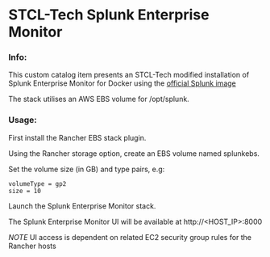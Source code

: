 # STCL-Tech Splunk Enterprise Monitor

### Info:

 This custom catalog item presents an STCL-Tech modified installation of Splunk Enterprise Monitor for Docker using the [official Splunk image](https://hub.docker.com/r/splunk/splunk/)

 The stack utilises an AWS EBS volume for /opt/splunk.

### Usage:

 First install the Rancher EBS stack plugin.

 Using the Rancher storage option, create an EBS volume named splunkebs.

 Set the volume size (in GB) and type pairs, e.g:

 ```
 volumeType = gp2
 size = 10
 ```
 Launch the Splunk Enterprise Monitor stack.

 The Splunk Enterprise Monitor UI will be available at http://<HOST_IP>:8000

 *NOTE* UI access is dependent on related EC2 security group rules for the Rancher hosts
